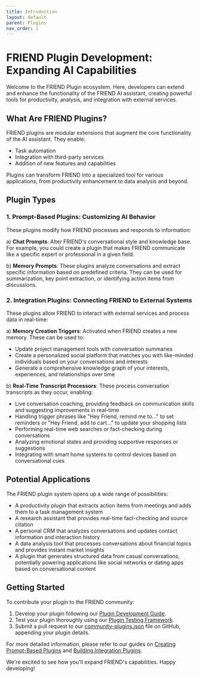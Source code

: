 ```yaml
---
title: Introduction
layout: default
parent: Plugins
nav_order: 1
---
```


# FRIEND Plugin Development: Expanding AI Capabilities

Welcome to the FRIEND Plugin ecosystem. Here, developers can extend and enhance the functionality of the FRIEND AI
assistant, creating powerful tools for productivity, analysis, and integration with external services.

## What Are FRIEND Plugins?

FRIEND plugins are modular extensions that augment the core functionality of the AI assistant. They enable:

- Task automation
- Integration with third-party services
- Addition of new features and capabilities

Plugins can transform FRIEND into a specialized tool for various applications, from productivity enhancement to data
analysis and beyond.

## Plugin Types

### 1. Prompt-Based Plugins: Customizing AI Behavior

These plugins modify how FRIEND processes and responds to information:

a) **Chat Prompts**: Alter FRIEND's conversational style and knowledge base. For example, you could create a plugin that
makes FRIEND communicate like a specific expert or professional in a given field.

b) **Memory Prompts**: These plugins analyze conversations and extract specific information based on predefined
criteria. They can be used for summarization, key point extraction, or identifying action items from discussions.

### 2. Integration Plugins: Connecting FRIEND to External Systems

These plugins allow FRIEND to interact with external services and process data in real-time:

a) **Memory Creation Triggers**: Activated when FRIEND creates a new memory. These can be used to:

- Update project management tools with conversation summaries
- Create a personalized social platform that matches you with like-minded individuals based on your conversations and
  interests
- Generate a comprehensive knowledge graph of your interests, experiences, and relationships over time

b) **Real-Time Transcript Processors**: These process conversation transcripts as they occur, enabling:

- Live conversation coaching, providing feedback on communication skills and suggesting improvements in real-time
- Handling trigger phrases like "Hey Friend, remind me to..." to set reminders or "Hey Friend, add to cart..." to update
  your shopping lists
- Performing real-time web searches or fact-checking during conversations
- Analyzing emotional states and providing supportive responses or suggestions
- Integrating with smart home systems to control devices based on conversational cues

## Potential Applications

The FRIEND plugin system opens up a wide range of possibilities:

- A productivity plugin that extracts action items from meetings and adds them to a task management system
- A research assistant that provides real-time fact-checking and source citation
- A personal CRM that analyzes conversations and updates contact information and interaction history
- A data analysis tool that processes conversations about financial topics and provides instant market insights
- A plugin that generates structured data from casual conversations, potentially powering applications like social
  networks or dating apps based on conversational content

## Getting Started

To contribute your plugin to the FRIEND community:

1. Develop your plugin following our [Plugin Development Guide](#).
2. Test your plugin thoroughly using our [Plugin Testing Framework](#).
3. Submit a pull request to
   our [community-plugins.json](https://github.com/BasedHardware/Friend/blob/main/community-plugins.json) file on
   GitHub, appending your plugin details.

For more detailed information, please refer to our guides on [Creating Prompt-Based Plugins](#)
and [Building Integration Plugins](#).

We're excited to see how you'll expand FRIEND's capabilities. Happy developing!